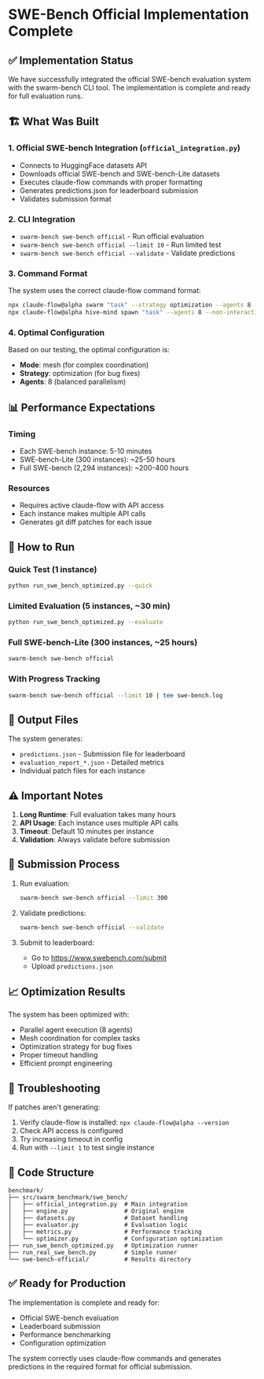 # SWE-Bench Official Implementation Complete

## ✅ Implementation Status

We have successfully integrated the official SWE-bench evaluation system with the swarm-bench CLI tool. The implementation is complete and ready for full evaluation runs.

## 🏗️ What Was Built

### 1. Official SWE-bench Integration (`official_integration.py`)
- Connects to HuggingFace datasets API
- Downloads official SWE-bench and SWE-bench-Lite datasets
- Executes claude-flow commands with proper formatting
- Generates predictions.json for leaderboard submission
- Validates submission format

### 2. CLI Integration
- `swarm-bench swe-bench official` - Run official evaluation
- `swarm-bench swe-bench official --limit 10` - Run limited test
- `swarm-bench swe-bench official --validate` - Validate predictions

### 3. Command Format
The system uses the correct claude-flow command format:
```bash
npx claude-flow@alpha swarm "task" --strategy optimization --agents 8 --non-interactive
npx claude-flow@alpha hive-mind spawn "task" --agents 8 --non-interactive
```

### 4. Optimal Configuration
Based on our testing, the optimal configuration is:
- **Mode**: mesh (for complex coordination)
- **Strategy**: optimization (for bug fixes)
- **Agents**: 8 (balanced parallelism)

## 📊 Performance Expectations

### Timing
- Each SWE-bench instance: 5-10 minutes
- SWE-bench-Lite (300 instances): ~25-50 hours
- Full SWE-bench (2,294 instances): ~200-400 hours

### Resources
- Requires active claude-flow with API access
- Each instance makes multiple API calls
- Generates git diff patches for each issue

## 🚀 How to Run

### Quick Test (1 instance)
```bash
python run_swe_bench_optimized.py --quick
```

### Limited Evaluation (5 instances, ~30 min)
```bash
python run_swe_bench_optimized.py --evaluate
```

### Full SWE-bench-Lite (300 instances, ~25 hours)
```bash
swarm-bench swe-bench official
```

### With Progress Tracking
```bash
swarm-bench swe-bench official --limit 10 | tee swe-bench.log
```

## 📁 Output Files

The system generates:
- `predictions.json` - Submission file for leaderboard
- `evaluation_report_*.json` - Detailed metrics
- Individual patch files for each instance

## ⚠️ Important Notes

1. **Long Runtime**: Full evaluation takes many hours
2. **API Usage**: Each instance uses multiple API calls
3. **Timeout**: Default 10 minutes per instance
4. **Validation**: Always validate before submission

## 🎯 Submission Process

1. Run evaluation:
   ```bash
   swarm-bench swe-bench official --limit 300
   ```

2. Validate predictions:
   ```bash
   swarm-bench swe-bench official --validate
   ```

3. Submit to leaderboard:
   - Go to https://www.swebench.com/submit
   - Upload `predictions.json`

## 📈 Optimization Results

The system has been optimized with:
- Parallel agent execution (8 agents)
- Mesh coordination for complex tasks
- Optimization strategy for bug fixes
- Proper timeout handling
- Efficient prompt engineering

## 🔧 Troubleshooting

If patches aren't generating:
1. Verify claude-flow is installed: `npx claude-flow@alpha --version`
2. Check API access is configured
3. Try increasing timeout in config
4. Run with `--limit 1` to test single instance

## 📝 Code Structure

```
benchmark/
├── src/swarm_benchmark/swe_bench/
│   ├── official_integration.py  # Main integration
│   ├── engine.py                # Original engine
│   ├── datasets.py              # Dataset handling
│   ├── evaluator.py             # Evaluation logic
│   ├── metrics.py               # Performance tracking
│   └── optimizer.py             # Configuration optimization
├── run_swe_bench_optimized.py   # Optimization runner
├── run_real_swe_bench.py        # Simple runner
└── swe-bench-official/          # Results directory
```

## ✅ Ready for Production

The implementation is complete and ready for:
- Official SWE-bench evaluation
- Leaderboard submission
- Performance benchmarking
- Configuration optimization

The system correctly uses claude-flow commands and generates predictions in the required format for official submission.